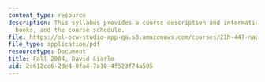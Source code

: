 ```yaml
---
content_type: resource
description: This syllabus provides a course description and information on grading,
  books, and the course schedule.
file: https://ol-ocw-studio-app-qa.s3.amazonaws.com/courses/21h-447-nazi-germany-and-the-holocaust-fall-2004/2c612cc62de48fa47a104f523f74a505_MIT21H_447f04_syllf04.pdf
file_type: application/pdf
resourcetype: Document
title: Fall 2004, David Ciarlo
uid: 2c612cc6-2de4-8fa4-7a10-4f523f74a505
---
```

